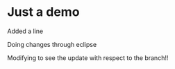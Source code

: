 # Just a demo

Added a line

Doing changes through eclipse

Modifying to see the update with respect to the branch!!
